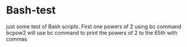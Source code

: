 # Bash-test
just some test of Bash scripts. First one powers of 2 using bc command
bcpow2 will use bc command to print the powers of 2  to the 65th with commas

